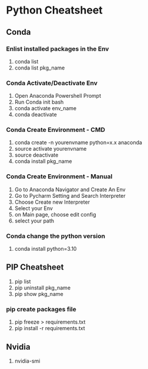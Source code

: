 # Python Cheatsheet

## Conda
### Enlist installed packages in the Env 
1. conda list  
2. conda list pkg_name

### Conda Activate/Deactivate Env
1. Open Anaconda Powershell Prompt 
2. Run Conda init bash
3. conda activate env_name
4. conda deactivate

### Conda Create Environment - CMD
1. conda create -n yourenvname python=x.x anaconda
2. source activate yourenvname
3. source deactivate
4. conda install pkg_name

### Conda Create Environment - Manual
1. Go to Anaconda Navigator and Create An Env 
2. Go to Pycharm Setting and Search Interpreter
3. Choose Create new Interpreter
4. Select your Env 
5. on Main page, choose edit config
6. select your path 

### Conda change the python version 
1. conda install python=3.10

## PIP Cheatsheet 
1. pip list 
2. pip uninstall pkg_name
3. pip show pkg_name

### pip create packages file
1. pip freeze > requirements.txt
2. pip install -r requirements.txt


## Nvidia 
1. nvidia-smi